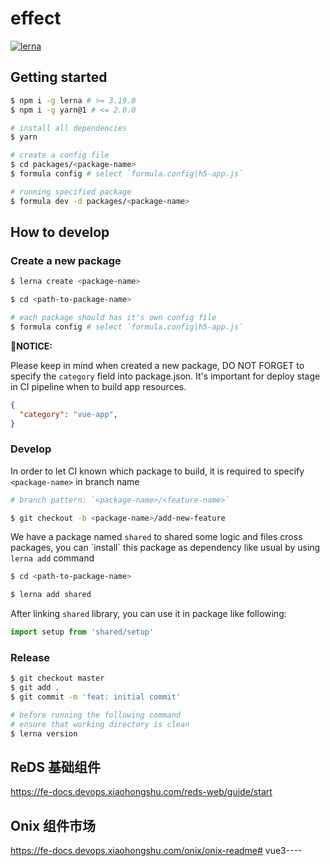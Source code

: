 # effect



[![lerna](https://img.shields.io/badge/maintained%20with-lerna-cc00ff.svg)](https://lerna.js.org/)

## Getting started

```sh
$ npm i -g lerna # >= 3.19.0
$ npm i -g yarn@1 # <= 2.0.0
```

```sh
# install all dependencies
$ yarn

# create a config file
$ cd packages/<package-name>
$ formula config # select `formula.config|h5-app.js`

# running specified package
$ formula dev -d packages/<package-name>
```

## How to develop

### Create a new package

```sh
$ lerna create <package-name>

$ cd <path-to-package-name>

# each package should has it's own config file
$ formula config # select `formula.config|h5-app.js`
```

🌟**NOTICE:**

Please keep in mind when created a new package, DO NOT FORGET to specify the `category` field into package.json. It's important for deploy stage in CI pipeline when to build app resources.

```json
{
  "category": "vue-app",
}
```

### Develop

In order to let CI known which package to build, it is required to specify `<package-name>` in branch name

```sh
# branch pattern: `<package-name>/<feature-name>`

$ git checkout -b <package-name>/add-new-feature
```

We have a package named `shared` to shared some logic and files cross packages,
you can \`install\` this package as dependency like usual by using `lerna add` command

```sh
$ cd <path-to-package-name>

$ lerna add shared
```

After linking `shared` library, you can use it in package like following:

```js
import setup from 'shared/setup'
```

### Release

```sh
$ git checkout master
$ git add .
$ git commit -m 'feat: initial commit'

# before running the following command
# ensure that working directory is clean
$ lerna version
```

## ReDS 基础组件
https://fe-docs.devops.xiaohongshu.com/reds-web/guide/start

## Onix 组件市场
https://fe-docs.devops.xiaohongshu.com/onix/onix-readme# vue3----
